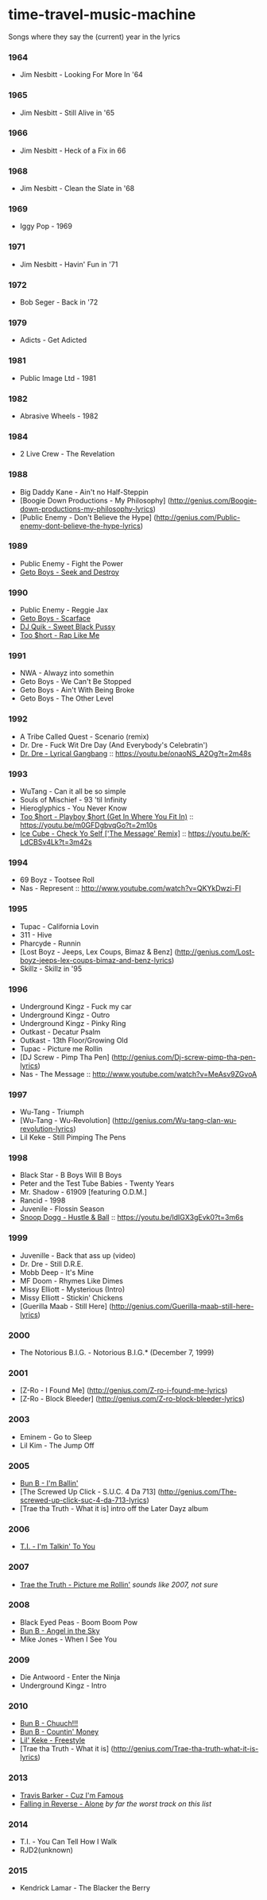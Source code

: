 # time-travel-music-machine
Songs where they say the (current) year in the lyrics

### 1964
- Jim Nesbitt - Looking For More In '64

### 1965
- Jim Nesbitt - Still Alive in '65

### 1966
- Jim Nesbitt - Heck of a Fix in 66

### 1968
- Jim Nesbitt - Clean the Slate in '68

### 1969
- Iggy Pop - 1969

### 1971
- Jim Nesbitt - Havin' Fun in '71

### 1972
- Bob Seger - Back in '72

### 1979
- Adicts - Get Adicted

### 1981
- Public Image Ltd - 1981

### 1982
- Abrasive Wheels - 1982

### 1984
- 2 Live Crew - The Revelation

### 1988
- Big Daddy Kane - Ain't no Half-Steppin
- [Boogie Down Productions - My Philosophy] (http://genius.com/Boogie-down-productions-my-philosophy-lyrics)
- [Public Enemy - Don't Believe the Hype]  (http://genius.com/Public-enemy-dont-believe-the-hype-lyrics)

### 1989
- Public Enemy - Fight the Power
- [Geto Boys - Seek and Destroy](http://genius.com/Geto-boys-seek-and-destroy-lyrics)

### 1990
- Public Enemy - Reggie Jax
- [Geto Boys - Scarface](http://genius.com/Geto-boys-scarface-lyrics)
- [DJ Quik - Sweet Black Pussy](http://genius.com/Dj-quik-sweet-black-pussy-lyrics)
- [Too $hort - Rap Like Me](http://genius.com/Too-short-rap-like-me-lyrics)

### 1991
- NWA - Alwayz into somethin
- Geto Boys - We Can't Be Stopped
- Geto Boys - Ain't With Being Broke
- Geto Boys - The Other Level

### 1992 
- A Tribe Called Quest - Scenario (remix)
- Dr. Dre - Fuck Wit Dre Day (And Everybody's Celebratin') 
- [Dr. Dre - Lyrical Gangbang](http://genius.com/331514) :: https://youtu.be/onaoNS_A2Og?t=2m48s

### 1993
- WuTang - Can it all be so simple 
- Souls of Mischief - 93 'til Infinity
- Hieroglyphics - You Never Know
- [Too $hort - Playboy $hort (Get In Where You Fit In)](http://genius.com/Too-short-playboy-short-get-in-where-you-fit-in-lyrics) :: https://youtu.be/m0GFDgbvqGo?t=2m10s
- [Ice Cube - Check Yo Self ['The Message' Remix]](http://genius.com/Ice-cube-check-yo-self-the-message-remix-lyrics) ::  https://youtu.be/K-LdCBSv4Lk?t=3m42s

### 1994
- 69 Boyz - Tootsee Roll
- Nas - Represent :: http://www.youtube.com/watch?v=QKYkDwzi-FI

### 1995
- Tupac - California Lovin
- 311 - Hive
- Pharcyde - Runnin
- [Lost Boyz - Jeeps, Lex Coups, Bimaz & Benz] (http://genius.com/Lost-boyz-jeeps-lex-coups-bimaz-and-benz-lyrics)
- Skillz - Skillz in '95

### 1996
- Underground Kingz - Fuck my car
- Underground Kingz - Outro
- Underground Kingz - Pinky Ring
- Outkast - Decatur Psalm
- Outkast - 13th Floor/Growing Old
- Tupac - Picture me Rollin
- [DJ Screw - Pimp Tha Pen] (http://genius.com/Dj-screw-pimp-tha-pen-lyrics)
- Nas - The Message :: http://www.youtube.com/watch?v=MeAsv9ZGvoA


### 1997
- Wu-Tang - Triumph
- [Wu-Tang - Wu-Revolution] (http://genius.com/Wu-tang-clan-wu-revolution-lyrics)
- Lil Keke - Still Pimping The Pens

### 1998
- Black Star - B Boys Will B Boys
- Peter and the Test Tube Babies - Twenty Years
- Mr. Shadow - 61909 [featuring O.D.M.]
- Rancid - 1998
- Juvenile - Flossin Season
- [Snoop Dogg - Hustle & Ball](http://genius.com/Snoop-dogg-hustle-and-ball-lyrics) :: https://youtu.be/ldIGX3gEvk0?t=3m6s


### 1999
- Juvenille - Back that ass up (video)
- Dr. Dre - Still D.R.E.
- Mobb Deep - It's Mine
- MF Doom - Rhymes Like Dimes
- Missy Elliott - Mysterious (Intro)
- Missy Elliott - Stickin' Chickens
- [Guerilla Maab - Still Here] (http://genius.com/Guerilla-maab-still-here-lyrics)

### 2000
- The Notorious B.I.G. - Notorious B.I.G.* (December 7, 1999)

### 2001
- [Z-Ro - I Found Me] (http://genius.com/Z-ro-i-found-me-lyrics)
- [Z-Ro - Block Bleeder] (http://genius.com/Z-ro-block-bleeder-lyrics)

### 2003
- Eminem - Go to Sleep
- Lil Kim - The Jump Off 

### 2005
- [Bun B - I'm Ballin'](http://genius.com/Bun-b-im-ballin-lyrics)
- [The Screwed Up Click - S.U.C. 4 Da 713] (http://genius.com/The-screwed-up-click-suc-4-da-713-lyrics)
- [Trae tha Truth - What it is] intro off the Later Dayz album

### 2006
- [T.I. - I'm Talkin' To You](http://genius.com/Ti-im-talkin-to-you-lyrics)

### 2007
- [Trae the Truth - Picture me Rollin'](https://www.youtube.com/watch?v=OG5-O6pK6CU) _sounds like 2007, not sure_

### 2008
- Black Eyed Peas - Boom Boom Pow 
- [Bun B - Angel in the Sky](http://genius.com/Bun-b-angel-in-the-sky-lyrics)
- Mike Jones - When I See You

### 2009
- Die Antwoord - Enter the Ninja
- Underground Kingz - Intro

### 2010
- [Bun B - Chuuch!!!](http://genius.com/Bun-b-chuuch-lyrics)
- [Bun B - Countin' Money](http://genius.com/Bun-b-countin-money-lyrics)
- [Lil' Keke - Freestyle](https://www.youtube.com/playlist?list=PL46173933CD154485)
- [Trae tha Truth - What it is] (http://genius.com/Trae-tha-truth-what-it-is-lyrics)

### 2013
- [Travis Barker - Cuz I'm Famous](http://genius.com/Travis-barker-cuz-im-famous-lyrics)
- [Falling in Reverse - Alone](http://genius.com/Falling-in-reverse-alone-lyrics) _by far the worst track on this list_

### 2014 
- T.I. - You Can Tell How I Walk
- RJD2(unknown)

### 2015
- Kendrick Lamar - The Blacker the Berry

